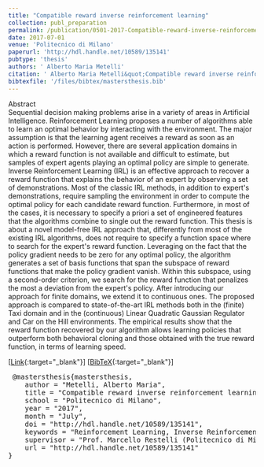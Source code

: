```yaml
---
title: "Compatible reward inverse reinforcement learning"
collection: publ_preparation
permalink: /publication/0501-2017-Compatible-reward-inverse-reinforcement-learning
date: 2017-07-01
venue: 'Politecnico di Milano'
paperurl: 'http://hdl.handle.net/10589/135141'
pubtype: 'thesis'
authors: ' Alberto Maria Metelli'
citation: ' Alberto Maria Metelli&quot;Compatible reward inverse reinforcement learning.&quot; Politecnico di Milano, 2017'
bibtexfile: '/files/bibtex/mastersthesis.bib'
---
```

Abstract
 <br> Sequential decision making problems arise in a variety of areas in Artificial Intelligence. Reinforcement Learning proposes a number of algorithms able to learn an optimal behavior by interacting with the environment. The major assumption is that the learning agent receives a reward as soon as an action is performed. However, there are several application domains in which a reward function is not available and difficult to estimate, but samples of expert agents playing an optimal policy are simple to generate. Inverse Reinforcement Learning (IRL) is an effective approach to recover a reward function that explains the behavior of an expert by observing a set of demonstrations. Most of the classic IRL methods, in addition to expert&apos;s demonstrations, require sampling the environment in order to compute the optimal policy for each candidate reward function. Furthermore, in most of the cases, it is necessary to specify a priori a set of engineered features that the algorithms combine to single out the reward function. This thesis is about a novel model-free IRL approach that, differently from most of the existing IRL algorithms, does not require to specify a function space where to search for the expert&apos;s reward function. Leveraging on the fact that the policy gradient needs to be zero for any optimal policy, the algorithm generates a set of basis functions that span the subspace of reward functions that make the policy gradient vanish. Within this subspace, using a second-order criterion, we search for the reward function that penalizes the most a deviation from the expert&apos;s policy. After introducing our approach for finite domains, we extend it to continuous ones. The proposed approach is compared to state-of-the-art IRL methods both in the (finite) Taxi domain and in the (continuous) Linear Quadratic Gaussian Regulator and Car on the Hill environments. The empirical results show that the reward function recovered by our algorithm allows learning policies that outperform both behavioral cloning and those obtained with the true reward function, in terms of learning speed. <br> 

 [[Link](http://hdl.handle.net/10589/135141){:target="_blank"}] [[BibTeX](/files/bibtex/mastersthesis.bib){:target="_blank"}] 
<pre> @mastersthesis{mastersthesis,
    author = "Metelli, Alberto Maria",
    title = "Compatible reward inverse reinforcement learning",
    school = "Politecnico di Milano",
    year = "2017",
    month = "July",
    doi = "http://hdl.handle.net/10589/135141",
    keywords = "Reinforcement Learning, Inverse Reinforcement Learning, Policy Gradient, Feature Extraction",
    supervisor = "Prof. Marcello Restelli (Politecnico di Milano, Italy)",
    url = "http://hdl.handle.net/10589/135141"
} </pre>
